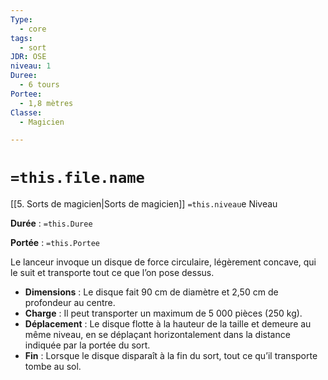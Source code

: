 ```yaml
---
Type:
  - core
tags:
  - sort
JDR: OSE
niveau: 1
Duree:
  - 6 tours
Portee:
  - 1,8 mètres
Classe:
  - Magicien

---
```

# `=this.file.name`  

[[5. Sorts de magicien|Sorts de magicien]] `=this.niveau`e Niveau

**Durée** : `=this.Duree` 

**Portée** : `=this.Portee`

Le lanceur invoque un disque de force circulaire, légèrement concave, qui le suit et transporte tout ce que l’on pose dessus.

- **Dimensions** : Le disque fait 90 cm de diamètre et 2,50 cm de profondeur au centre.
- **Charge** : Il peut transporter un maximum de 5 000 pièces (250 kg).
- **Déplacement** : Le disque flotte à la hauteur de la taille et demeure au même niveau, en se déplaçant horizontalement dans la distance indiquée par la portée du sort.
- **Fin** : Lorsque le disque disparaît à la fin du sort, tout ce qu’il transporte tombe au sol.